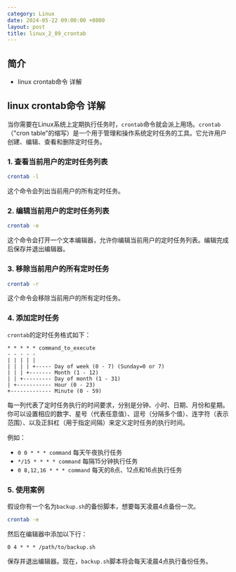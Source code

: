 ```yaml
---
category: Linux
date: 2024-05-22 09:00:00 +0800
layout: post
title: linux_2_89_crontab
---
```

## 简介

+ linux crontab命令 详解

## linux crontab命令 详解

当你需要在Linux系统上定期执行任务时，`crontab`命令就会派上用场。`crontab`（"cron table"的缩写）是一个用于管理和操作系统定时任务的工具。它允许用户创建、编辑、查看和删除定时任务。

### 1. 查看当前用户的定时任务列表

```bash
crontab -l
```

这个命令会列出当前用户的所有定时任务。

### 2. 编辑当前用户的定时任务列表

```bash
crontab -e
```

这个命令会打开一个文本编辑器，允许你编辑当前用户的定时任务列表。编辑完成后保存并退出编辑器。

### 3. 移除当前用户的所有定时任务

```bash
crontab -r
```

这个命令会移除当前用户的所有定时任务。

### 4. 添加定时任务

`crontab`的定时任务格式如下：

```
* * * * * command_to_execute
- - - - -
| | | | |
| | | | +----- Day of week (0 - 7) (Sunday=0 or 7)
| | | +------- Month (1 - 12)
| | +--------- Day of month (1 - 31)
| +----------- Hour (0 - 23)
+------------- Minute (0 - 59)
```

每一列代表了定时任务执行的时间要求，分别是分钟、小时、日期、月份和星期。你可以设置相应的数字、星号（代表任意值）、逗号（分隔多个值）、连字符（表示范围）、以及正斜杠（用于指定间隔）来定义定时任务的执行时间。

例如：

- `0 0 * * * command` 每天午夜执行任务
- `*/15 * * * * command` 每隔15分钟执行任务
- `0 8,12,16 * * * command` 每天的8点、12点和16点执行任务

### 5. 使用案例

假设你有一个名为`backup.sh`的备份脚本，想要每天凌晨4点备份一次。

```bash
crontab -e
```

然后在编辑器中添加以下行：

```
0 4 * * * /path/to/backup.sh
```

保存并退出编辑器。现在，`backup.sh`脚本将会每天凌晨4点执行备份任务。
